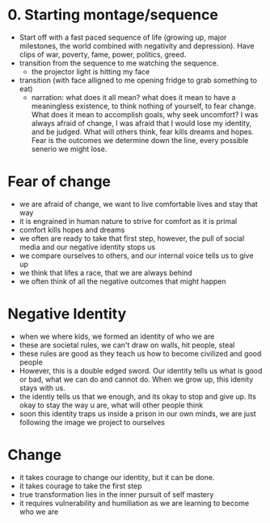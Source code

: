 # 0. Starting montage/sequence
- Start off with a fast paced sequence of life (growing up, major milestones, the world combined with negativity and depression). Have clips of war, poverty, fame, power, politics, greed.
- transition from the sequence to me watching the sequence.
	- the projector light is hitting my face
- transition (with face alligned to me opening fridge to grab something to eat)
	- narration: what does it all mean? what does it mean to have a meaningless existence, to think nothing of yourself, to fear change. What does it mean to accomplish goals, why seek uncomfort? I was always afraid of change, I was afraid that I would lose my identity, and be judged. What will others think, fear kills dreams and hopes. Fear is the outcomes we determine down the line, every possible senerio we might lose. 

# Fear of change
- we are afraid of change, we want to live comfortable lives and stay that way
- it is engrained in human nature to strive for comfort as it is primal
- comfort kills hopes and dreams
- we often are ready to take that first step, however, the pull of social media and our negative identity stops us
- we compare ourselves to others, and our internal voice tells us to give up
- we think that lifes a race, that we are always behind
- we often think of all the negative outcomes that might happen

# Negative Identity
- when we where kids, we formed an identity of who we are
- these are societal rules, we can't draw on walls, hit people, steal
- these rules are good as they teach us how to become civilized and good people
- However, this is a double edged sword. Our identity tells us what is good or bad, what we can do and cannot do. When we grow up, this idenity stays with us.
- the identiy tells us that we enough, and its okay to stop and give up. Its okay to stay the way u are, what will other people think
- soon this identity traps us inside a prison in our own minds, we are just following the image we project to ourselves

# Change
- it takes courage to change our identity, but it can be done.
- it takes courage to take the first step
- true transformation lies in the inner pursuit of self mastery
- it requires vulnerability and humiliation as we are learning to become who we are